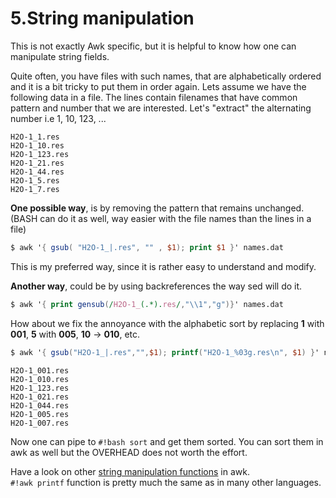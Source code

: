 # 5.String manipulation

This is not exactly Awk specific, but it is helpful to know how one can manipulate string fields.

Quite often, you have files with such names, that are alphabetically ordered and it is a bit tricky to put them in order again. Lets assume we have the following data in a file. The lines contain filenames that have common pattern and number that we are interested. Let's "extract" the alternating number i.e 1, 10, 123, ... 


``` text title="names.dat"
H2O-1_1.res
H2O-1_10.res
H2O-1_123.res
H2O-1_21.res
H2O-1_44.res
H2O-1_5.res
H2O-1_7.res
```

**One possible way**, is by removing the pattern that remains unchanged. (BASH can do it as well, way easier with the file names than the lines in a file)
``` awk
$ awk '{ gsub( "H2O-1_|.res", "" , $1); print $1 }' names.dat
```

This is my preferred way, since it is rather easy to understand and modify.

**Another way**, could be by using backreferences the way sed will do it.
``` awk
$ awk '{ print gensub(/H2O-1_(.*).res/,"\\1","g")}' names.dat
```

How about we fix the annoyance with the alphabetic sort by replacing **1** with **001**, **5** with **005**, **10** -> **010**, etc.
``` awk
$ awk '{ gsub("H2O-1_|.res","",$1); printf("H2O-1_%03g.res\n", $1) }' names.dat
```

```
H2O-1_001.res
H2O-1_010.res
H2O-1_123.res
H2O-1_021.res
H2O-1_044.res
H2O-1_005.res
H2O-1_007.res
```

Now one can pipe to `#!bash sort` and get them sorted. You can sort them in awk as well but the OVERHEAD does not worth the effort.

Have a look on other [string manipulation functions](https://www.gnu.org/software/gawk/manual/html_node/String-Functions.html) in awk.  
`#!awk printf` function is pretty much the same as in many other languages.
